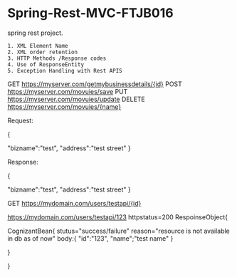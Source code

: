 # Spring-Rest-MVC-FTJB016
spring rest project.

	1. XML Element Name
	2. XML order retention 
	3. HTTP Methods /Response codes
	4. Use of ResponseEntity
	5. Exception Handling with Rest APIS
	
GET https://myserver.com/getmybusinessdetails/{id}
POST https://myserver.com/movuies/save
PUT https://myserver.com/movuies/update
DELETE https://myserver.com/movuies/{name}


Request:

{

"bizname":"test",
"address":"test street"
}


Response:

{

"bizname":"test",
"address":"test street"
}


GET https://mydomain.com/users/testapi/{id}

 https://mydomain.com/users/testapi/123
 httpstatus=200
 RespoinseObject{
 
 
 CognizantBean{
stutus="success/failure"
reason="resource is not available in db as of now"
 body:{
 "id":"123",
 "name";"test name"
 }
 
 
 }
 
 }